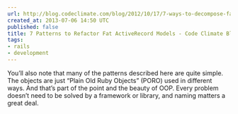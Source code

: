 ```yaml
---
url: http://blog.codeclimate.com/blog/2012/10/17/7-ways-to-decompose-fat-activerecord-models/
created_at: 2013-07-06 14:50 UTC
published: false
title: 7 Patterns to Refactor Fat ActiveRecord Models - Code Climate Blog
tags:
- rails
- development
---
```


You’ll also note that many of the patterns described here are quite simple. The objects are just “Plain Old Ruby Objects” (PORO) used in different ways. And that’s part of the point and the beauty of OOP. Every problem doesn’t need to be solved by a framework or library, and naming matters a great deal.
